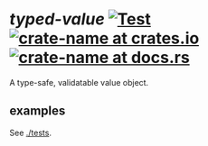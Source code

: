 # _typed-value_ [![Test](https://github.com/tmtmtoo/typed-value/actions/workflows/test.yml/badge.svg?branch=main)](https://github.com/tmtmtoo/typed-value/actions/workflows/test.yml) [![crate-name at crates.io](https://img.shields.io/crates/v/typed-value.svg)](https://crates.io/crates/typed-value) [![crate-name at docs.rs](https://docs.rs/typed-value/badge.svg)](https://docs.rs/typed-value)

A type-safe, validatable value object.

## examples

See [./tests](./tests/).
